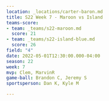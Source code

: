 ```yaml
---
location: _locations/carter-baron.md
title: S22 Week 7 - Maroon vs Island
teams-score:
- team: _teams/s22-maroon.md
  score: 21
- team: _teams/s22-island-blue.md
  score: 26
field: "4"
date: 2022-05-01T12:30:00.000-04:00
season: 22
week: 7
mvp: Clem, MarvinR
game-ball: Brandon C, Jeremy S
sportsperson: Dan K, Kyle M

---
```

